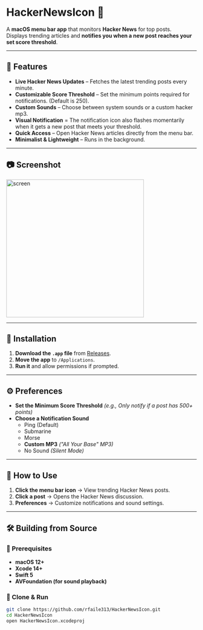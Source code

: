 # HackerNewsIcon 🚀

A **macOS menu bar app** that monitors **Hacker News** for top posts.  
Displays trending articles and **notifies you when a new post reaches your set score threshold**.

---

## 📌 Features
- **Live Hacker News Updates** – Fetches the latest trending posts every minute.  
- **Customizable Score Threshold** – Set the minimum points required for notifications. (Default is 250).
- **Custom Sounds** – Choose between system sounds or a custom hacker mp3. 
- **Visual Notification** = The notification icon also flashes momentarily when it gets a new post that meets your threshold.
- **Quick Access** – Open Hacker News articles directly from the menu bar.  
- **Minimalist & Lightweight** – Runs in the background.  

---

## 📷 Screenshot
<img width="364" alt="screen" src="https://github.com/user-attachments/assets/5d1808bb-b29c-4724-aa2f-987768127d3a" />


---

## 🔧 Installation
1. **Download the `.app` file** from [Releases](https://github.com/rfaile313/HackerNewsIcon/releases/).  
2. **Move the app** to `/Applications`.  
3. **Run it** and allow permissions if prompted.  

---

## ⚙️ Preferences
- **Set the Minimum Score Threshold** *(e.g., Only notify if a post has 500+ points)* 
- **Choose a Notification Sound**
  - Ping (Default)
  - Submarine
  - Morse
  - **Custom MP3** *("All Your Base" MP3)*
  - No Sound *(Silent Mode)*

---

## 🚀 How to Use
1. **Click the menu bar icon** → View trending Hacker News posts.
2. **Click a post** → Opens the Hacker News discussion.
3. **Preferences** → Customize notifications and sound settings.

---

## 🛠️ Building from Source
### **🔹 Prerequisites**
- **macOS 12+**
- **Xcode 14+**
- **Swift 5**
- **AVFoundation (for sound playback)**

### **🔹 Clone & Run**
```sh
git clone https://github.com/rfaile313/HackerNewsIcon.git
cd HackerNewsIcon
open HackerNewsIcon.xcodeproj

